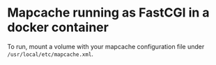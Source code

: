 # Mapcache running as FastCGI in a docker container
To run, mount a volume with your mapcache configuration file under
`/usr/local/etc/mapcache.xml`.
